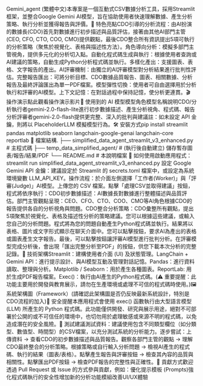 Gemini_agent (繁體中文)本專案是一個互動式CSV數據分析工具，採用Streamlit框架，並整合Google Gemini AI模型，旨在協助使用者快速理解數據、產生分析策略、執行分析並獲得報告與評價。🌟 特色亮點CDO引導的分析流程：由AI扮演的數據長(CDO)首先對數據進行初步描述與品質評估，接著由其他AI部門主管(CEO, CFO, CTO, COO, CMO)提供觀點，最後CDO整合所有資訊提出5項可執行的分析策略（聚焦於視覺化、表格與描述性方法）。角色導向分析：模擬多部門主管視角，提供多元化的分析切入點。自動化程式碼生成與執行：根據使用者查詢或AI建議的策略，自動生成Python分析程式碼並執行。多樣化產出：支援圖表、表格、文字報告的產出。AI評審機制：由獨立的AI評審模型對分析結果進行批判性評估。完整報告匯出：可將分析目標、CDO數據品質報告、圖表、相關數據、分析報告及最終評論匯出為單一PDF檔案。模型彈性切換：使用者可自由選擇用於分析執行和評審的AI模型。上下文記憶：在對話過程中保持記憶，使分析更連貫。🎬 操作演示點此觀看操作演示影片🧠 使用到的 AI 模型模型角色模型名稱說明CDO/分析執行者gemini-2.0-flash-lite進行初步數據描述、產生分析視角、程式碼、報告分析評審者gemini-2.0-flash提供更完整、深入的批判與建議註：如未設定 API 金鑰，則將以 PlaceholderLLM 模擬模型行為。🛠️ 安裝方式pip install streamlit pandas matplotlib seaborn langchain-google-genai langchain-core reportlab
📂 檔案結構.
├── simplified_data_agent_streamlit_v3_enhanced.py    # 主程式碼
├── temp_data_simplified_agent/       # (執行後自動建立) 儲存暫存圖表/報告/結果/PDF
└── README.md                         # 本說明檔案
🚀 如何使用啟動應用程式：streamlit run simplified_data_agent_streamlit_v3_enhanced.py
設定 Google Gemini API 金鑰：建議設定於 Streamlit 的 secrets.toml 檔案中，或設定為系統環境變數 LLM_API_KEY。操作流程：於介面左側選擇「工作者(Worker)」與「評審(Judge)」AI模型。上傳您的 CSV 檔案。點擊「處理CSV並取得建議」按鈕，程式將依序執行：CDO初步數據描述：AI數據長對數據進行整體描述與品質評估。部門主管觀點呈現：CEO、CFO、CTO、COO、CMO等AI角色根據CDO的報告提供各自的分析視角與問題。CDO整合分析策略：CDO彙整所有觀點，提出5項聚焦於視覺化、表格及描述性分析的策略建議。您可以根據這些建議，或輸入您自己的分析問題。程式將為您的問題自動產生Python程式碼並執行。結果將以表格、圖片或文字形式顯示在聊天介面中。您可以點擊按鈕，要求AI為產出的表格或圖表產生文字報告。最後，可以點擊按鈕讓評審AI模型進行批判分析。在評審模型完成分析後，會出現「匯出完整分析至PDF」的按鈕，供您下載本次分析的完整記錄。🧱 技術架構Streamlit：建構使用者介面 (UI) 及狀態管理。LangChain + Gemini API：進行提示設計、與AI模型互動及管理對話記憶。Pandas：進行資料讀取、整理與分析。Matplotlib / Seaborn：用於產生各種圖表。ReportLab: 用於生成PDF報告檔案。Exec()：執行由AI產生的Python程式碼。(⚠️ 重要提醒：此功能主要用於開發與教育展示，請勿在生產環境或處理不可信的程式碼時使用。)🖼️ 系統架構圖（Framework）(請確認此架構圖是否仍反映最新系統設計，特別是CDO流程的加入)🔐 安全提醒本應用程式會使用 exec() 函數執行由大型語言模型 (LLM) 所產生的 Python 程式碼。此功能僅供開發、研究與展示用途，絕對不可部署於公開的或不可信任的環境中，也切勿用於處理敏感或來源不明的程式碼，以免造成潛在的安全風險。🧪 測試建議測試資料：建議使用包含不同類型欄位（如分類型、數值型、時間型）的CSV檔案，以充分測試系統的分析能力。逐步嘗試：上傳資料 → 查看CDO的初步數據描述與品質報告。觀察各部門主管的觀點 → 理解CDO最終整合的分析策略。根據策略或自行輸入分析問題 → 檢視AI產生的程式碼、執行的結果（圖表/表格）。點擊產生報告與評審按鈕 → 檢查其內容的品質與相關性。點擊匯出PDF按鈕 → 檢查PDF報告的完整性與正確性。🤝 貢獻方式歡迎透過 Pull Request 或 Issue 的方式參與貢獻，例如：優化提示模板 (Prompts)強化程式碼執行的安全性增加新的分析功能模組改善UI/UX體驗
